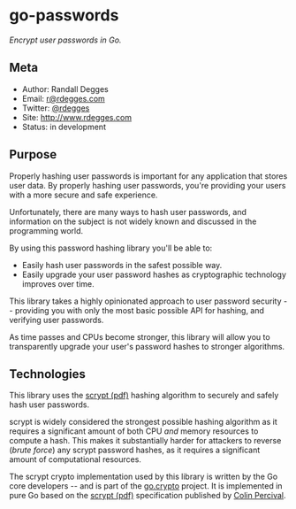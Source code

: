 # go-passwords

*Encrypt user passwords in Go.*


## Meta

- Author: Randall Degges
- Email: r@rdegges.com
- Twitter: [@rdegges][]
- Site: http://www.rdegges.com
- Status: in development


## Purpose

Properly hashing user passwords is important for any application that stores
user data.  By properly hashing user passwords, you're providing your users with
a more secure and safe experience.

Unfortunately, there are many ways to hash user passwords, and information on
the subject is not widely known and discussed in the programming world.

By using this password hashing library you'll be able to:

- Easily hash user passwords in the safest possible way.
- Easily upgrade your user password hashes as cryptographic technology improves
  over time.

This library takes a highly opinionated approach to user password security --
providing you with only the most basic possible API for hashing, and verifying
user passwords.

As time passes and CPUs become stronger, this library will allow you to
transparently upgrade your user's password hashes to stronger algorithms.


## Technologies

This library uses the [scrypt (pdf)][] hashing algorithm to securely and safely
hash user passwords.

scrypt is widely considered the strongest possible hashing algorithm as it
requires a significant amount of both CPU *and* memory resources to compute a
hash.  This makes it substantially harder for attackers to reverse (*brute
force*) any scrypt password hashes, as it requires a significant amount of
computational resources.

The scrypt crypto implementation used by this library is written by the Go core
developers -- and is part of the [go.crypto][] project.  It is implemented in
pure Go based on the [scrypt (pdf)][] specification published by
[Colin Percival][].


  [@rdegges]: https://twitter.com/rdegges "Randall Degges on Twitter"
  [scrypt (pdf)]: http://www.tarsnap.com/scrypt/scrypt.pdf "scrypt pdf"
  [go.crypto]: https://code.google.com/p/go/source/browse?repo=crypto "go.crypto"
  [Colin Percival]: http://www.daemonology.net/ "Colin Percival's Personal Website"
